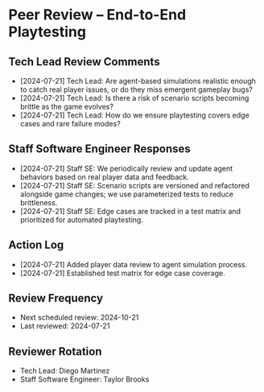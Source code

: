 # Peer Review – End-to-End Playtesting

## Tech Lead Review Comments
- [2024-07-21] Tech Lead: Are agent-based simulations realistic enough to catch real player issues, or do they miss emergent gameplay bugs?
- [2024-07-21] Tech Lead: Is there a risk of scenario scripts becoming brittle as the game evolves?
- [2024-07-21] Tech Lead: How do we ensure playtesting covers edge cases and rare failure modes?

## Staff Software Engineer Responses
- [2024-07-21] Staff SE: We periodically review and update agent behaviors based on real player data and feedback.
- [2024-07-21] Staff SE: Scenario scripts are versioned and refactored alongside game changes; we use parameterized tests to reduce brittleness.
- [2024-07-21] Staff SE: Edge cases are tracked in a test matrix and prioritized for automated playtesting.

## Action Log
- [2024-07-21] Added player data review to agent simulation process.
- [2024-07-21] Established test matrix for edge case coverage.

## Review Frequency
- Next scheduled review: 2024-10-21
- Last reviewed: 2024-07-21

## Reviewer Rotation
- Tech Lead: Diego Martinez
- Staff Software Engineer: Taylor Brooks 